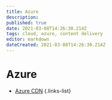 ```yaml
---
title: Azure
description: 
published: true
date: 2021-03-08T14:26:30.214Z
tags: cloud, azure, content delivery
editor: markdown
dateCreated: 2021-03-08T14:26:30.214Z
---
```


# Azure
- [Azure CDN](/training/azure/azure_cdn)
{.links-list}
